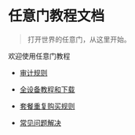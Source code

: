 # 任意门教程文档

> 打开世界的任意门，从这里开始。

欢迎使用任意门教程

- [审计规则](getting-started.md)

- [全设备教程和下载](clients/index.md)

- [套餐重复购买规则](import-nodes.md)

- [常见问题解决](common-issues.md)
